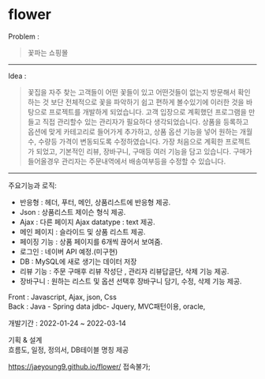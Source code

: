 # flower

Problem : 
> 꽃파는 쇼핑몰
--------

Idea : 
> 꽃집을 자주 찾는 고객들이  어떤  꽃들이 있고  어떤것들이 없는지 방문해서 확인하는 것 보단 전체적으로  꽃을 파악하기 쉽고 편하게 볼수있기에 이러한 것을 바탕으로 프로젝트를 개발하게  되었습니다. 고객 입장으로 계획했던 프로그램을 만들고 직접  관리할수 있는 관리자가 필요하다 생각되었습니다. 상품을 등록하고 옵션에 맞게 카테고리로 들어가게 추가하고, 상품 옵션  기능을 넣어  원하는 개월수, 수량등 가격이 변동되도록 수정하였습니다. 가장 처음으로 계획한 프로젝트가 되었고, 기본적인 리뷰, 장바구니, 구매등  여러 기능을  담고 있습니다.  구매가 들어올경우 관리자는 주문내역에서 배송여부등을 수정할 수 있습니다.
-----




주요기능과 로직: 
+ 반응형 : 헤더, 푸터, 메인, 상품리스트에 반응형 제공.
+ Json : 상품리스트 제이슨 형식 제공.
+ Ajax : 다른 페이지 Ajax datatype : text 제공.
+ 메인 페이지 : 슬라이드 및 상품 리스트 제공.
+ 페이징 기능 : 상품 페이지를 6개씩 끊어서 보여줌.
+ 로그인 : 네이버 API 예정.(미구현)
+ DB : MySQL에 새로 생기는 데이터 저장
+ 리뷰 기능 : 주문 구매후 리뷰 작성단 , 관리자 리뷰답글단,  삭제 기능 제공.
+ 장바구니 : 원하는 리스트 및 옵션 선택후 장바구니 담기, 수정, 삭제 기능 제공.


Front : 
Javascript, Ajax, json, Css <br>
Back : 
Java - Spring data jdbc- Jquery, MVC패턴이용,  oracle,  <br>

개발기간 :  2022-01-24 ~ 2022-03-14<br>

기획 & 설계<br>
흐름도, 일정, 정의서, DB테이블 명칭 제공 <br>


https://jaeyoung9.github.io/flower/  접속불가;
